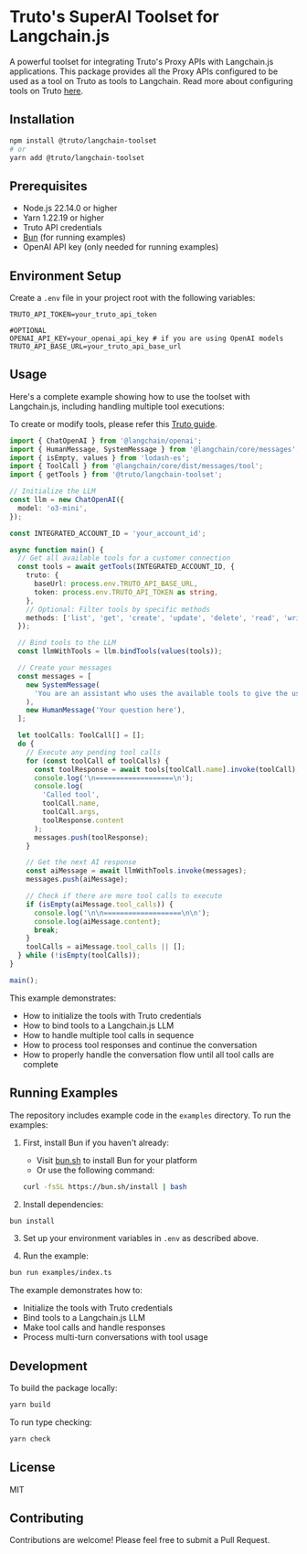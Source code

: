 # Truto's SuperAI Toolset for Langchain.js

A powerful toolset for integrating Truto's Proxy APIs with Langchain.js applications. This package provides all the Proxy APIs configured to be used as a tool on Truto as tools to Langchain. Read more about configuring tools on Truto [here](https://truto.one/docs/guides/tools/overview).

## Installation

```bash
npm install @truto/langchain-toolset
# or
yarn add @truto/langchain-toolset
```

## Prerequisites

- Node.js 22.14.0 or higher
- Yarn 1.22.19 or higher
- Truto API credentials
- [Bun](https://bun.sh) (for running examples)
- OpenAI API key (only needed for running examples)

## Environment Setup

Create a `.env` file in your project root with the following variables:

```env
TRUTO_API_TOKEN=your_truto_api_token

#OPTIONAL
OPENAI_API_KEY=your_openai_api_key # if you are using OpenAI models
TRUTO_API_BASE_URL=your_truto_api_base_url
```

## Usage

Here's a complete example showing how to use the toolset with Langchain.js, including handling multiple tool executions:

To create or modify tools, please refer this [Truto guide](https://truto.one/docs/guides/tools/overview).

```typescript
import { ChatOpenAI } from '@langchain/openai';
import { HumanMessage, SystemMessage } from '@langchain/core/messages';
import { isEmpty, values } from 'lodash-es';
import { ToolCall } from '@langchain/core/dist/messages/tool';
import { getTools } from '@truto/langchain-toolset';

// Initialize the LLM
const llm = new ChatOpenAI({
  model: 'o3-mini',
});

const INTEGRATED_ACCOUNT_ID = 'your_account_id';

async function main() {
  // Get all available tools for a customer connection
  const tools = await getTools(INTEGRATED_ACCOUNT_ID, {
    truto: {
      baseUrl: process.env.TRUTO_API_BASE_URL,
      token: process.env.TRUTO_API_TOKEN as string,
    },
    // Optional: Filter tools by specific methods
    methods: ['list', 'get', 'create', 'update', 'delete', 'read', 'write', 'custom', 'your_custom_method_name']
  });

  // Bind tools to the LLM
  const llmWithTools = llm.bindTools(values(tools));

  // Create your messages
  const messages = [
    new SystemMessage(
      'You are an assistant who uses the available tools to give the user an answer. Make sure you respect the arguments required for a tool call, use them to filter down the results wherever necessary. All the tools return a JSON string response, so parse the output correctly and use them in the arguments.'
    ),
    new HumanMessage('Your question here'),
  ];

  let toolCalls: ToolCall[] = [];
  do {
    // Execute any pending tool calls
    for (const toolCall of toolCalls) {
      const toolResponse = await tools[toolCall.name].invoke(toolCall);
      console.log('\n===================\n');
      console.log(
        'Called tool',
        toolCall.name,
        toolCall.args,
        toolResponse.content
      );
      messages.push(toolResponse);
    }

    // Get the next AI response
    const aiMessage = await llmWithTools.invoke(messages);
    messages.push(aiMessage);

    // Check if there are more tool calls to execute
    if (isEmpty(aiMessage.tool_calls)) {
      console.log('\n\n===================\n\n');
      console.log(aiMessage.content);
      break;
    }
    toolCalls = aiMessage.tool_calls || [];
  } while (!isEmpty(toolCalls));
}

main();
```

This example demonstrates:
- How to initialize the tools with Truto credentials
- How to bind tools to a Langchain.js LLM
- How to handle multiple tool calls in sequence
- How to process tool responses and continue the conversation
- How to properly handle the conversation flow until all tool calls are complete

## Running Examples

The repository includes example code in the `examples` directory. To run the examples:

1. First, install Bun if you haven't already:
   - Visit [bun.sh](https://bun.sh) to install Bun for your platform
   - Or use the following command:
   ```bash
   curl -fsSL https://bun.sh/install | bash
   ```

2. Install dependencies:
```bash
bun install
```

3. Set up your environment variables in `.env` as described above.

4. Run the example:
```bash
bun run examples/index.ts
```

The example demonstrates how to:
- Initialize the tools with Truto credentials
- Bind tools to a Langchain.js LLM
- Make tool calls and handle responses
- Process multi-turn conversations with tool usage

## Development

To build the package locally:

```bash
yarn build
```

To run type checking:

```bash
yarn check
```

## License

MIT

## Contributing

Contributions are welcome! Please feel free to submit a Pull Request.


